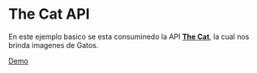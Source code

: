 # The Cat API

En este ejemplo basico se esta consuminedo la API **[The Cat](https://api.thecatapi.com/v1/images/search)**, la cual nos brinda imagenes de Gatos.

[Demo](https://the-cat.netlify.app/)
